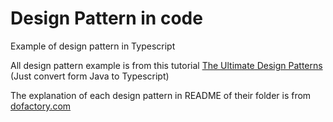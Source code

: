 # Design Pattern in code

Example of design pattern in Typescript

All design pattern example is from this tutorial [The Ultimate Design Patterns](https://codewithmosh.com/p/design-patterns)
<br>
(Just convert form Java to Typescript)

The explanation of each design pattern in README of their folder is from [dofactory.com](https://www.dofactory.com/javascript/design-patterns/)
